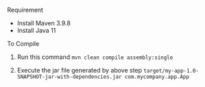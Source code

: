Requirement 

- Install Maven 3.9.8
- Install Java 11

To Compile

   1. Run this command
         ```mvn clean compile assembly:single```
    

   2. Execute the jar file generated by above step
        ```target/my-app-1.0-SNAPSHOT-jar-with-dependencies.jar com.mycompany.app.App```
